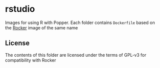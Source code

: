 # rstudio

Images for using R with Popper. Each folder contains `Dockerfile` based on the 
[Rocker](https://www.rocker-project.org/) image of the same name


## License

The contents of this folder are licensed under the terms of GPL-v3 for compatibility 
with Rocker